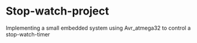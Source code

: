 # Stop-watch-project
Implementing a small embedded system using Avr_atmega32 to control a stop-watch-timer 
